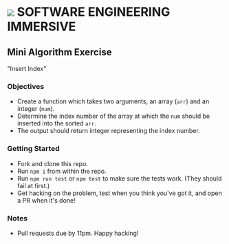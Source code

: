 # ![](https://ga-dash.s3.amazonaws.com/production/assets/logo-9f88ae6c9c3871690e33280fcf557f33.png) SOFTWARE ENGINEERING IMMERSIVE

## Mini Algorithm Exercise

"Insert Index"

### Objectives

- Create a function which takes two arguments, an array (`arr`) and an integer (`num`).
- Determine the index number of the array at which the `num` should be inserted into the sorted `arr`.
- The output should return integer representing the index number.

### Getting Started

- Fork and clone this repo.
- Run `npm i` from within the repo.
- Run `npm run test` or `npm test` to make sure the tests work. (They should fail at first.)
- Get hacking on the problem, test when you think you've got it, and open a PR when it's done!

### Notes

- Pull requests due by 11pm. Happy hacking!
